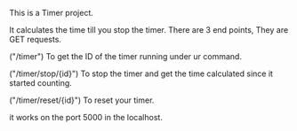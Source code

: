 This is a Timer project.

It calculates the time till you stop the timer.
There are 3 end points, They are GET requests.

("/timer")
To get the ID of the timer running under ur command.

("/timer/stop/{id}")
To stop the timer and get the time calculated since it started counting.

("/timer/reset/{id}")
To reset your timer.

it works on the port 5000 in the localhost.
